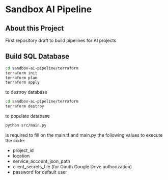 # Sandbox AI Pipeline

## About this Project

First repository draft to build pipelines for AI projects

## Build SQL Database

```sh
cd sandbox-ai-pipeline/terraform
terraform init
terraform plan
terraform apply
```

to destroy database

```sh
cd sandbox-ai-pipeline/terraform
terraform destroy
```

to populate database

```sh
python src/main.py
```

Is required to fill on the main.tf and main.py the following values to execute the code:

- project_id
- location
- service_account_json_path
- client_secrets_file (for Oauth Google Drive authorization)
- password for default user